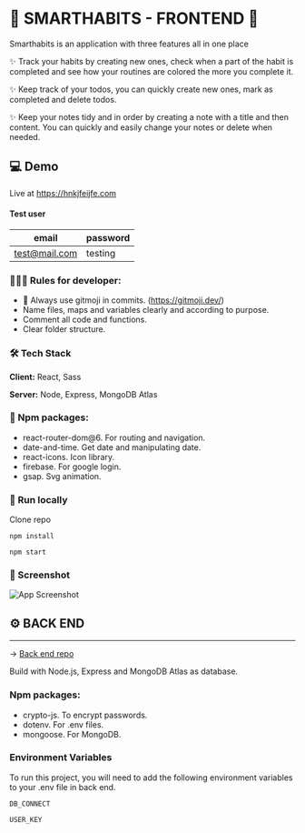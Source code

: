 # 📝 SMARTHABITS - FRONTEND 🎨

Smarthabits is an application with three features all in one place

✨ Track your habits by creating new ones, check when a part of the habit is completed and see how your routines are colored the more you complete it.

✨ Keep track of your todos, you can quickly create new ones, mark as completed and delete todos.

✨ Keep your notes tidy and in order by creating a note with a title and then content. You can quickly and easily change your notes or delete when needed.

## 💻 Demo

Live at https://hnkjfeijfe.com

#### Test user

| email         | password |
| ------------- | -------- |
| test@mail.com | testing  |

### 🙋🏼‍♀️ Rules for developer:

-   🌸 Always use gitmoji in commits. (https://gitmoji.dev/)
-   Name files, maps and variables clearly and according to purpose.
-   Comment all code and functions.
-   Clear folder structure.

### 🛠 Tech Stack

**Client:** React, Sass

**Server:** Node, Express, MongoDB Atlas

### 🎁 Npm packages:

-   react-router-dom@6. For routing and navigation.
-   date-and-time. Get date and manipulating date.
-   react-icons. Icon library.
-   firebase. For google login.
-   gsap. Svg animation.

### 💽 Run locally

Clone repo

```
npm install
```

```
npm start
```

### 🌁 Screenshot

![App Screenshot]('./src/images/screenshot.png')

## ⚙️ BACK END

---

→ [Back end repo]('https://github.com/Mathildap/SMARTHABITS-BACKEND')

Build with Node.js, Express and MongoDB Atlas as database.

### Npm packages:

-   crypto-js. To encrypt passwords.
-   dotenv. For .env files.
-   mongoose. For MongoDB.

### Environment Variables

To run this project, you will need to add the following environment variables to your .env file in back end.

`DB_CONNECT`

`USER_KEY`
